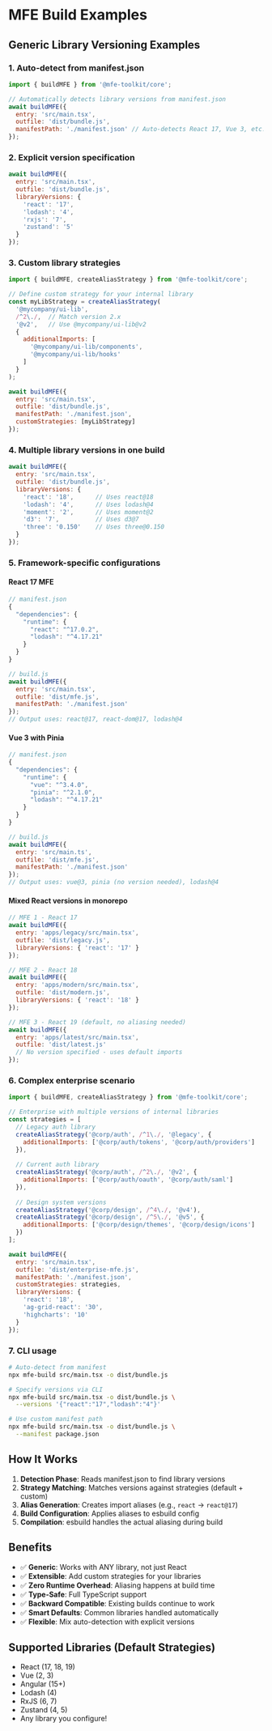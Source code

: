# MFE Build Examples

## Generic Library Versioning Examples

### 1. Auto-detect from manifest.json
```javascript
import { buildMFE } from '@mfe-toolkit/core';

// Automatically detects library versions from manifest.json
await buildMFE({
  entry: 'src/main.tsx',
  outfile: 'dist/bundle.js',
  manifestPath: './manifest.json' // Auto-detects React 17, Vue 3, etc.
});
```

### 2. Explicit version specification
```javascript
await buildMFE({
  entry: 'src/main.tsx',
  outfile: 'dist/bundle.js',
  libraryVersions: {
    'react': '17',
    'lodash': '4',
    'rxjs': '7',
    'zustand': '5'
  }
});
```

### 3. Custom library strategies
```javascript
import { buildMFE, createAliasStrategy } from '@mfe-toolkit/core';

// Define custom strategy for your internal library
const myLibStrategy = createAliasStrategy(
  '@mycompany/ui-lib',
  /^2\./,  // Match version 2.x
  '@v2',   // Use @mycompany/ui-lib@v2
  {
    additionalImports: [
      '@mycompany/ui-lib/components',
      '@mycompany/ui-lib/hooks'
    ]
  }
);

await buildMFE({
  entry: 'src/main.tsx',
  outfile: 'dist/bundle.js',
  manifestPath: './manifest.json',
  customStrategies: [myLibStrategy]
});
```

### 4. Multiple library versions in one build
```javascript
await buildMFE({
  entry: 'src/main.tsx',
  outfile: 'dist/bundle.js',
  libraryVersions: {
    'react': '18',      // Uses react@18
    'lodash': '4',      // Uses lodash@4
    'moment': '2',      // Uses moment@2
    'd3': '7',          // Uses d3@7
    'three': '0.150'    // Uses three@0.150
  }
});
```

### 5. Framework-specific configurations

#### React 17 MFE
```javascript
// manifest.json
{
  "dependencies": {
    "runtime": {
      "react": "^17.0.2",
      "lodash": "^4.17.21"
    }
  }
}

// build.js
await buildMFE({
  entry: 'src/main.tsx',
  outfile: 'dist/mfe.js',
  manifestPath: './manifest.json'
});
// Output uses: react@17, react-dom@17, lodash@4
```

#### Vue 3 with Pinia
```javascript
// manifest.json
{
  "dependencies": {
    "runtime": {
      "vue": "^3.4.0",
      "pinia": "^2.1.0",
      "lodash": "^4.17.21"
    }
  }
}

// build.js
await buildMFE({
  entry: 'src/main.ts',
  outfile: 'dist/mfe.js',
  manifestPath: './manifest.json'
});
// Output uses: vue@3, pinia (no version needed), lodash@4
```

#### Mixed React versions in monorepo
```javascript
// MFE 1 - React 17
await buildMFE({
  entry: 'apps/legacy/src/main.tsx',
  outfile: 'dist/legacy.js',
  libraryVersions: { 'react': '17' }
});

// MFE 2 - React 18
await buildMFE({
  entry: 'apps/modern/src/main.tsx',
  outfile: 'dist/modern.js',
  libraryVersions: { 'react': '18' }
});

// MFE 3 - React 19 (default, no aliasing needed)
await buildMFE({
  entry: 'apps/latest/src/main.tsx',
  outfile: 'dist/latest.js'
  // No version specified - uses default imports
});
```

### 6. Complex enterprise scenario
```javascript
import { buildMFE, createAliasStrategy } from '@mfe-toolkit/core';

// Enterprise with multiple versions of internal libraries
const strategies = [
  // Legacy auth library
  createAliasStrategy('@corp/auth', /^1\./, '@legacy', {
    additionalImports: ['@corp/auth/tokens', '@corp/auth/providers']
  }),
  
  // Current auth library
  createAliasStrategy('@corp/auth', /^2\./, '@v2', {
    additionalImports: ['@corp/auth/oauth', '@corp/auth/saml']
  }),
  
  // Design system versions
  createAliasStrategy('@corp/design', /^4\./, '@v4'),
  createAliasStrategy('@corp/design', /^5\./, '@v5', {
    additionalImports: ['@corp/design/themes', '@corp/design/icons']
  })
];

await buildMFE({
  entry: 'src/main.tsx',
  outfile: 'dist/enterprise-mfe.js',
  manifestPath: './manifest.json',
  customStrategies: strategies,
  libraryVersions: {
    'react': '18',
    'ag-grid-react': '30',
    'highcharts': '10'
  }
});
```

### 7. CLI usage
```bash
# Auto-detect from manifest
npx mfe-build src/main.tsx -o dist/bundle.js

# Specify versions via CLI
npx mfe-build src/main.tsx -o dist/bundle.js \
  --versions '{"react":"17","lodash":"4"}'

# Use custom manifest path
npx mfe-build src/main.tsx -o dist/bundle.js \
  --manifest package.json
```

## How It Works

1. **Detection Phase**: Reads manifest.json to find library versions
2. **Strategy Matching**: Matches versions against strategies (default + custom)
3. **Alias Generation**: Creates import aliases (e.g., `react` → `react@17`)
4. **Build Configuration**: Applies aliases to esbuild config
5. **Compilation**: esbuild handles the actual aliasing during build

## Benefits

- ✅ **Generic**: Works with ANY library, not just React
- ✅ **Extensible**: Add custom strategies for your libraries
- ✅ **Zero Runtime Overhead**: Aliasing happens at build time
- ✅ **Type-Safe**: Full TypeScript support
- ✅ **Backward Compatible**: Existing builds continue to work
- ✅ **Smart Defaults**: Common libraries handled automatically
- ✅ **Flexible**: Mix auto-detection with explicit versions

## Supported Libraries (Default Strategies)

- React (17, 18, 19)
- Vue (2, 3)
- Angular (15+)
- Lodash (4)
- RxJS (6, 7)
- Zustand (4, 5)
- Any library you configure!